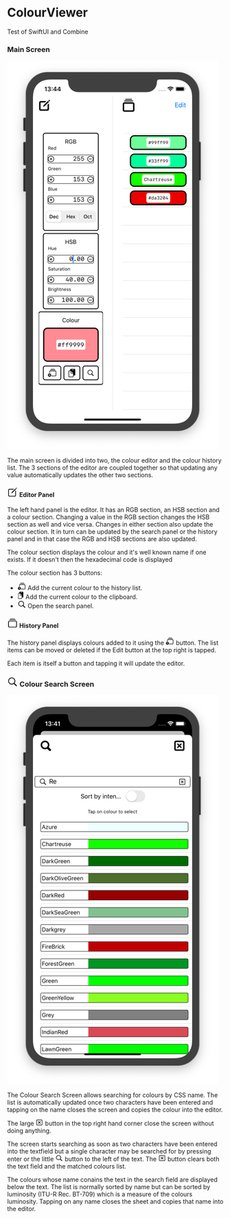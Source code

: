 # ColourViewer
Test of SwiftUI and Combine

### Main Screen
![Main Screen](Images/main.png "Main Screen")

The main screen is divided into two, the colour editor and the colour history list. The 3 sections of the editor are coupled together so that updating any value automatically updates the other two sections.

#### <img src="Images/square.and.pencil.png" height="23" width="25"> Editor Panel

The left hand panel is the editor. It has an RGB section, an HSB section and a colour section. Changing a value in the RGB section changes the HSB section as well and vice versa. Changes in either section also update the colour section. It in turn can be updated by the search panel or the history panel and in that case the RGB and HSB sections are also updated.

The colour section displays the colour and it's well known name if one exists. If it doesn't then the hexadecimal code is displayed

The colour section has 3 buttons:
* <img src="Images/rectangle.stack.badge.plus.png" height="18" width="20"> Add the current colour to the history list.
* <img src="Images/doc.on.clipboard.png" height="18" width="15"> Add the current colour to the clipboard.
* <img src="Images/magnifyingglass.png" height="18" width="20"> Open the search panel.

#### <img src="Images/rectangle.stack.png" height="23" width="25"> History Panel

The history panel displays colours added to it using the <img src="Images/rectangle.stack.badge.plus.png" height="18" width="20"> button. The list items can be moved or deleted if the Edit button at the top right is tapped.

Each item is itself a button and tapping it will update the editor.

### <img src="Images/magnifyingglass.png" height="23" width="25"> Colour Search Screen

![Colour Search Screen](Images/search.png "Colour Search Screen")

The Colour Search Screen allows searching for colours by CSS name. The list is automatically updated once two characters have been entered and tapping on the name closes the screen and copies the colour into the editor.

The large <img src="Images/clear.png" height="15" width="18"> button in the top right hand corner close the screen without doing anything.

The screen starts searching as soon as two characters have been entered into the textfield but a single character may be searched for by pressing enter or the little <img src="Images/magnifyingglass.png" height="15" width="18"> button to the left of the text. The <img src="Images/clear.png" height="15" width="18"> button clears both the text field and the matched colours list.

The colours whose name conains the text in the search field are displayed below the text. The list is normally sorted by name but can be sorted by luminosity (ITU-R Rec. BT-709) which is a measure of the colours luminosity. Tapping on any name closes the sheet and copies that name into the editor.
